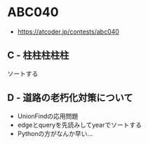 # ABC040
* https://atcoder.jp/contests/abc040


## C - 柱柱柱柱柱
ソートする


## D - 道路の老朽化対策について
* UnionFindの応用問題
* edgeとqueryを先読みしてyearでソートする
* Pythonの方がなんか早い...
